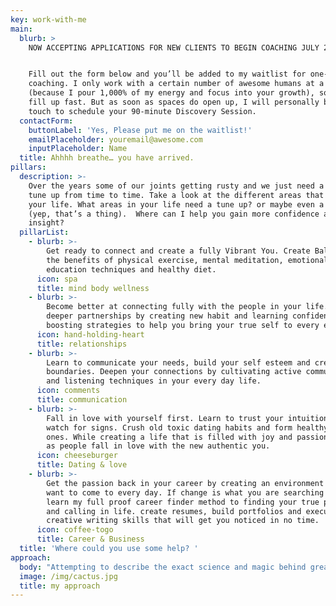 ```yaml
---
key: work-with-me
main:
  blurb: >
    NOW ACCEPTING APPLICATIONS FOR NEW CLIENTS TO BEGIN COACHING JULY 2019. 


    Fill out the form below and you’ll be added to my waitlist for one-on-one
    coaching. I only work with a certain number of awesome humans at a time
    (because I pour 1,000% of my energy and focus into your growth), so spots
    fill up fast. But as soon as spaces do open up, I will personally be in
    touch to schedule your 90-minute Discovery Session.
  contactForm:
    buttonLabel: 'Yes, Please put me on the waitlist!'
    emailPlaceholder: youremail@awesome.com
    inputPlaceholder: Name
  title: Ahhhh breathe… you have arrived.
pillars:
  description: >-
    Over the years some of our joints getting rusty and we just need a little
    tune up from time to time. Take a look at the different areas that make up
    your life. What areas in your life need a tune up? or maybe even a tune down
    (yep, that’s a thing).  Where can I help you gain more confidence and
    insight? 
  pillarList:
    - blurb: >-
        Get ready to connect and create a fully Vibrant You. Create Balance with
        the benefits of physical exercise, mental meditation, emotional
        education techniques and healthy diet.
      icon: spa
      title: mind body wellness
    - blurb: >-
        Become better at connecting fully with the people in your life. Grow
        deeper partnerships by creating new habit and learning confidence
        boosting strategies to help you bring your true self to every encounter.
      icon: hand-holding-heart
      title: relationships
    - blurb: >-
        Learn to communicate your needs, build your self esteem and create
        boundaries. Deepen your connections by cultivating active communication
        and listening techniques in your every day life.
      icon: comments
      title: communication
    - blurb: >-
        Fall in love with yourself first. Learn to trust your intuition and
        watch for signs. Crush old toxic dating habits and form healthy new
        ones. While creating a life that is filled with joy and passion, watch
        as people fall in love with the new authentic you.
      icon: cheeseburger
      title: Dating & love
    - blurb: >-
        Get the passion back in your career by creating an environment that you
        want to come to every day. If change is what you are searching for,
        learn my full proof career finder method to finding your true passion
        and calling in life. create resumes, build portfolios and execute
        creative writing skills that will get you noticed in no time.
      icon: coffee-togo
      title: Career & Business
  title: 'Where could you use some help? '
approach:
  body: "Attempting to describe the exact science and magic behind great coaching presents a challenge because every coaching opportunity is new and wildly different.\_That’s because\_you\_are\_totally unique, and so are your dreams (and struggles).\_#truth.\n\nI don’t do store-bought, sauce-from-the-jar style coaching. I don’t have some one-size-fits-all program or set system that “guarantees” transformation.\n\nInstead,\_I do the only thing that ever actually works–having deep, powerful, honest coaching conversations\_with real people, who want real change.\n\nMy clients are smart, thoughtful, multi-dimensional humans who are committed to themselves and their journey.\_They are resourceful, creative, hard-working\_thinkers and feelers.\_They crave passion and purpose. They desire fulfilling relationships and careers. They know they want\_something,\_and they’re super sick of living without it.\n\nIf you could use a little help navigating the path from where you are to where you want to be, now might be the perfect time to seek out some assistance.\_Life is hard enough, and you really don’t need to go it alone.\n\nFill out the form at the top or bottom of this page and you’ll be added to my waitlist for one-on-one coaching.\_I only work with a certain number of awesome humans at a time (because I pour 1,000% of my energy and focus into your growth), so spots fill up fast. But as soon as spaces do open up, I will personally be in touch to schedule your 90-minute Discovery Session."
  image: /img/cactus.jpg
  title: my approach
---
```


